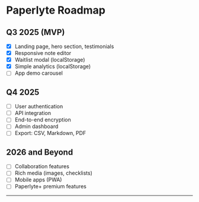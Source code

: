 # Paperlyte Roadmap

## Q3 2025 (MVP)

- [x] Landing page, hero section, testimonials
- [x] Responsive note editor
- [x] Waitlist modal (localStorage)
- [x] Simple analytics (localStorage)
- [ ] App demo carousel

## Q4 2025

- [ ] User authentication
- [ ] API integration
- [ ] End-to-end encryption
- [ ] Admin dashboard
- [ ] Export: CSV, Markdown, PDF

## 2026 and Beyond

- [ ] Collaboration features
- [ ] Rich media (images, checklists)
- [ ] Mobile apps (PWA)
- [ ] Paperlyte+ premium features

---
